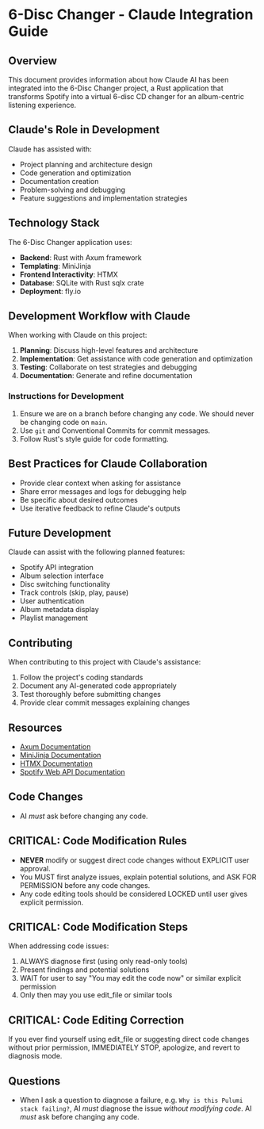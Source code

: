 # 6-Disc Changer - Claude Integration Guide

## Overview

This document provides information about how Claude AI has been integrated into the 6-Disc Changer project, a Rust application that transforms Spotify into a virtual 6-disc CD changer for an album-centric listening experience.

## Claude's Role in Development

Claude has assisted with:

- Project planning and architecture design
- Code generation and optimization
- Documentation creation
- Problem-solving and debugging
- Feature suggestions and implementation strategies

## Technology Stack

The 6-Disc Changer application uses:

- **Backend**: Rust with Axum framework
- **Templating**: MiniJinja
- **Frontend Interactivity**: HTMX
- **Database**: SQLite with Rust sqlx crate
- **Deployment**: fly.io

## Development Workflow with Claude

When working with Claude on this project:

1. **Planning**: Discuss high-level features and architecture
2. **Implementation**: Get assistance with code generation and optimization
3. **Testing**: Collaborate on test strategies and debugging
4. **Documentation**: Generate and refine documentation

### Instructions for Development
1. Ensure we are on a branch before changing any code. We should never be changing code on `main`.
2. Use `git` and Conventional Commits for commit messages.
3. Follow Rust's style guide for code formatting.

## Best Practices for Claude Collaboration

- Provide clear context when asking for assistance
- Share error messages and logs for debugging help
- Be specific about desired outcomes
- Use iterative feedback to refine Claude's outputs

## Future Development

Claude can assist with the following planned features:

- Spotify API integration
- Album selection interface
- Disc switching functionality
- Track controls (skip, play, pause)
- User authentication
- Album metadata display
- Playlist management

## Contributing

When contributing to this project with Claude's assistance:

1. Follow the project's coding standards
2. Document any AI-generated code appropriately
3. Test thoroughly before submitting changes
4. Provide clear commit messages explaining changes

## Resources

- [Axum Documentation](https://docs.rs/axum/latest/axum/)
- [MiniJinja Documentation](https://docs.rs/minijinja/latest/minijinja/)
- [HTMX Documentation](https://htmx.org/)
- [Spotify Web API Documentation](https://developer.spotify.com/documentation/web-api)

## Code Changes
- AI *must* ask before changing any code.

## CRITICAL: Code Modification Rules
- **NEVER** modify or suggest direct code changes without EXPLICIT user approval.
- You MUST first analyze issues, explain potential solutions, and ASK FOR PERMISSION before any code changes.
- Any code editing tools should be considered LOCKED until user gives explicit permission.

## CRITICAL: Code Modification Steps
When addressing code issues:
1. ALWAYS diagnose first (using only read-only tools)
2. Present findings and potential solutions
3. WAIT for user to say "You may edit the code now" or similar explicit permission
4. Only then may you use edit_file or similar tools

## CRITICAL: Code Editing Correction
If you ever find yourself using edit_file or suggesting direct code changes without prior permission, IMMEDIATELY STOP, apologize, and revert to diagnosis mode.

## Questions
- When I ask a question to diagnose a failure, e.g. `Why is this Pulumi stack failing?`, AI *must* diagnose the
 issue *without modifying code*. AI *must* ask before changing any code.
